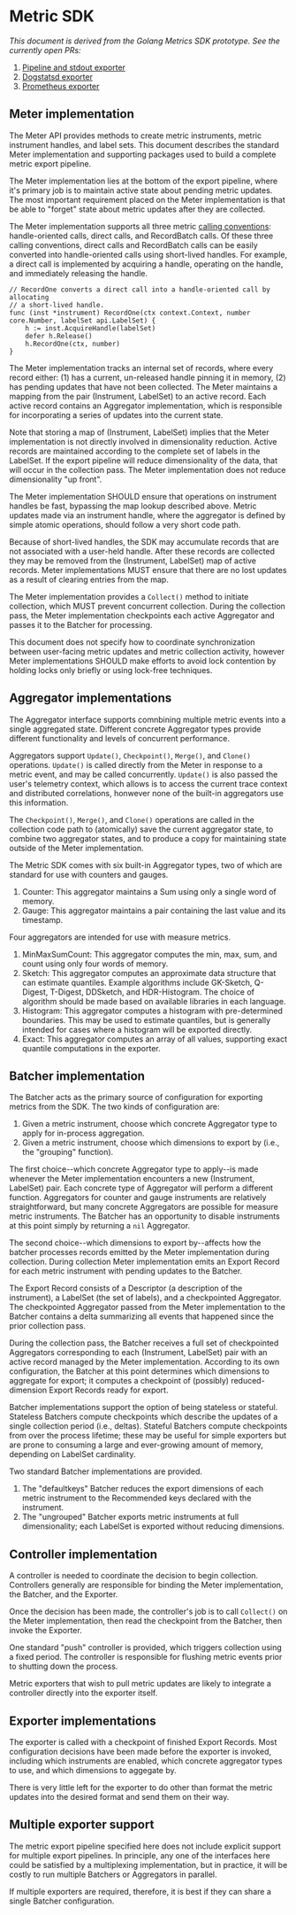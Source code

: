 # Metric SDK

_This document is derived from the Golang Metrics SDK prototype.  See
the currently open PRs:_
1. [Pipeline and stdout exporter](https://github.com/open-telemetry/opentelemetry-go/pull/265)
1. [Dogstatsd exporter](https://github.com/jmacd/opentelemetry-go/pull/7)
1. [Prometheus exporter](https://github.com/open-telemetry/opentelemetry-go/pull/296)

## Meter implementation

The Meter API provides methods to create metric instruments, metric
instrument handles, and label sets.  This document describes the
standard Meter implementation and supporting packages used to build
a complete metric export pipeline.

The Meter implementation lies at the bottom of the export pipeline,
where it's primary job is to maintain active state about pending
metric updates.  The most important requirement placed on the Meter
implementation is that be able to "forget" state about metric updates
after they are collected.

The Meter implementation supports all three metric [calling
conventions](api-metrics-user.md): handle-oriented calls, direct
calls, and RecordBatch calls.  Of these three calling conventions,
direct calls and RecordBatch calls can be easily converted into
handle-oriented calls using short-lived handles.  For example, a
direct call is implemented by acquiring a handle, operating on the
handle, and immediately releasing the handle.

```golang
// RecordOne converts a direct call into a handle-oriented call by allocating
// a short-lived handle.
func (inst *instrument) RecordOne(ctx context.Context, number core.Number, labelSet api.LabelSet) {
	h := inst.AcquireHandle(labelSet)
	defer h.Release()
	h.RecordOne(ctx, number)
}
```

The Meter implementation tracks an internal set of records, where
every record either: (1) has a current, un-released handle pinning it
in memory, (2) has pending updates that have not been collected.  The
Meter maintains a mapping from the pair (Instrument, LabelSet) to an
active record.  Each active record contains an Aggregator
implementation, which is responsible for incorporating a series of
updates into the current state.

Note that storing a map of (Instrument, LabelSet) implies that the
Meter implementation is not directly involved in dimensionality
reduction.  Active records are maintained according to the complete
set of labels in the LabelSet.  If the export pipeline will reduce
dimensionality of the data, that will occur in the collection pass.
The Meter implementation does not reduce dimensionality "up front".

The Meter implementation SHOULD ensure that operations on instrument
handles be fast, bypassing the map lookup described above.  Metric
updates made via an instrument handle, where the aggregator is defined
by simple atomic operations, should follow a very short code path.

Because of short-lived handles, the SDK may accumulate records that
are not associated with a user-held handle.  After these records are
collected they may be removed from the (Instrument, LabelSet) map of
active records.  Meter implementations MUST ensure that there are no
lost updates as a result of clearing entries from the map.

The Meter implementation provides a `Collect()` method to initiate
collection, which MUST prevent concurrent collection.  During the
collection pass, the Meter implementation checkpoints each active
Aggregator and passes it to the Batcher for processing.

This document does not specify how to coordinate synchronization
between user-facing metric updates and metric collection activity,
however Meter implementations SHOULD make efforts to avoid lock
contention by holding locks only briefly or using lock-free
techniques.

## Aggregator implementations

The Aggregator interface supports comnbining multiple metric events
into a single aggregated state.  Different concrete Aggregator types
provide different functionality and levels of concurrent performance.

Aggregators support `Update()`, `Checkpoint()`, `Merge()`, and
`Clone()` operations.  `Update()` is called directly from the Meter in
response to a metric event, and may be called concurrently.
`Update()` is also passed the user's telemetry context, which allows
is to access the current trace context and distributed correlations,
honwever none of the built-in aggregators use this information.

The `Checkpoint()`, `Merge()`, and `Clone()` operations are called in
the collection code path to (atomically) save the current aggregator
state, to combine two aggregator states, and to produce a copy for
maintaining state outside of the Meter implementation.

The Metric SDK comes with six built-in Aggregator types, two of which
are standard for use with counters and gauges.

1. Counter: This aggregator maintains a Sum using only a single word of memory.
1. Gauge: This aggregator maintains a pair containing the last value and its timestamp.

Four aggregators are intended for use with measure metrics.

1. MinMaxSumCount: This aggregator computes the min, max, sum, and count using only four words of memory.
1. Sketch: This aggregator computes an approximate data structure that can estimate quantiles.  Example algorithms include GK-Sketch, Q-Digest, T-Digest, DDSketch, and HDR-Histogram.  The choice of algorithm should be made based on available libraries in each language.
1. Histogram: This aggregator computes a histogram with pre-determined boundaries.  This may be used to estimate quantiles, but is generally intended for cases where a histogram will be exported directly.
1. Exact: This aggregator computes an array of all values, supporting exact quantile computations in the exporter.

## Batcher implementation

The Batcher acts as the primary source of configuration for exporting
metrics from the SDK.  The two kinds of configuration are:

1. Given a metric instrument, choose which concrete Aggregator type to apply for in-process aggregation.
1. Given a metric instrument, choose which dimensions to export by (i.e., the "grouping" function).

The first choice--which concrete Aggregator type to apply--is made
whenever the Meter implementation encounters a new (Instrument,
LabelSet) pair.  Each concrete type of Aggregator will perform a
different function.  Aggregators for counter and gauge instruments are
relatively straightforward, but many concrete Aggregators are possible
for measure metric instruments.  The Batcher has an opportunity to
disable instruments at this point simply by returning a `nil`
Aggregator.

The second choice--which dimensions to export by--affects how the
batcher processes records emitted by the Meter implementation during
collection.  During collection Meter implementation emits an Export
Record for each metric instrument with pending updates to the Batcher.

The Export Record consists of a Descriptor (a description of the
instrument), a LabelSet (the set of labels), and a checkpointed
Aggregator.  The checkpointed Aggregator passed from the Meter
implementation to the Batcher contains a delta summarizing all events
that happened since the prior collection pass.

During the collection pass, the Batcher receives a full set of
checkpointed Aggregators corresponding to each (Instrument, LabelSet)
pair with an active record managed by the Meter implementation.
According to its own configuration, the Batcher at this point
determines which dimensions to aggregate for export; it computes a
checkpoint of (possibly) reduced-dimension Export Records ready for
export.

Batcher implementations support the option of being stateless or
stateful.  Stateless Batchers compute checkpoints which describe the
updates of a single collection period (i.e., deltas).  Stateful
Batchers compute checkpoints from over the process lifetime; these may
be useful for simple exporters but are prone to consuming a large and
ever-growing amount of memory, depending on LabelSet cardinality.

Two standard Batcher implementations are provided.

1. The "defaultkeys" Batcher reduces the export dimensions of each
metric instrument to the Recommended keys declared with the
instrument.
1. The "ungrouped" Batcher exports metric instruments at full
dimensionality; each LabelSet is exported without reducing dimensions.

## Controller implementation

A controller is needed to coordinate the decision to begin collection.
Controllers generally are responsible for binding the Meter
implementation, the Batcher, and the Exporter.

Once the decision has been made, the controller's job is to call
`Collect()` on the Meter implementation, then read the checkpoint from
the Batcher, then invoke the Exporter.

One standard "push" controller is provided, which triggers collection
using a fixed period.  The controller is responsible for flushing
metric events prior to shutting down the process.

Metric exporters that wish to pull metric updates are likely to
integrate a controller directly into the exporter itself.

## Exporter implementations

The exporter is called with a checkpoint of finished Export Records.
Most configuration decisions have been made before the exporter is
invoked, including which instruments are enabled, which concrete
aggregator types to use, and which dimensions to aggegate by.

There is very little left for the exporter to do other than format the
metric updates into the desired format and send them on their way.

## Multiple exporter support

The metric export pipeline specified here does not include explicit
support for multiple export pipelines.  In principle, any one of the
interfaces here could be satisfied by a multiplexing implementation,
but in practice, it will be costly to run multiple Batchers or
Aggregators in parallel.

If multiple exporters are required, therefore, it is best if they can
share a single Batcher configuration.
